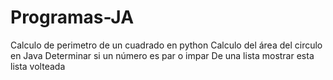 # Programas-JA
Calculo de perimetro de un cuadrado en python
Calculo del área del circulo en Java
Determinar si un número es par o impar
De una lista mostrar esta lista volteada 
